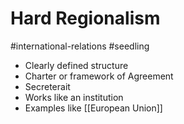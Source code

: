 # Hard Regionalism
#international-relations #seedling 
- Clearly defined structure
- Charter or framework of Agreement
- Secreterait
- Works like an institution
- Examples like [[European Union]]
